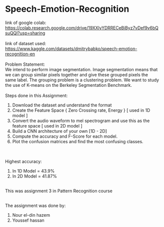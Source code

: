# Speech-Emotion-Recognition
link of google colab:</br>
https://colab.research.google.com/drive/19XXlyYDRRECeBiByz7vDef9v6bQsuQQI?usp=sharing
</br></br>
link of dataset used:</br>
https://www.kaggle.com/datasets/dmitrybabko/speech-emotion-recognition-en
</br></br>
Problem Statement:</br>
We intend to perform image segmentation. Image segmentation means that we can group
similar pixels together and give these grouped pixels the same label. The grouping
problem is a clustering problem. We want to study the use of K-means on the Berkeley
Segmentation Benchmark.</br></br>
Steps done in this Assignment:
1. Download the dataset and understand the format
2. Create the Feature Space { Zero Crossing rate, Energy } [ used in 1D model ]
3. Convert the audio waveform to mel spectrogram and use this as the
feature space [ used in 2D model ]
4. Build a CNN architecture of your own [1D - 2D]
5. Compute the accuracy and F-Score for each model.
6. Plot the confusion matrices and find the most confusing classes.

</br></br>
Highest  accuracy:
1) In 1D Model = 43.9%
2) In 2D Model = 41.87%
</br></br>

This was assignment 3 in Pattern Recognition course</br></br>

The assignment was done by:

1) Nour el-din hazem
2) Youssef hassan
